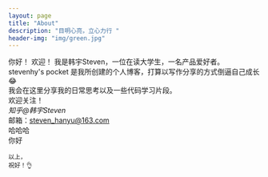 ```yaml
---
layout: page
title: "About"
description: "目明心亮，立心力行 " 
header-img: "img/green.jpg"
---
```


你好！
欢迎！
    我是韩宇Steven，一位在读大学生，一名产品爱好者。<br>
    stevenhy's pocket 是我所创建的个人博客，打算以写作分享的方式倒逼自己成长😂<br>
    我会在这里分享我的日常思考以及一些代码学习片段。<br>
    欢迎关注！<br>
    *知乎@韩宇Steven*  
    邮箱：steven_hanyu@163.com<br>
    哈哈哈  
    你好

    以上，
    祝好！👌


    






